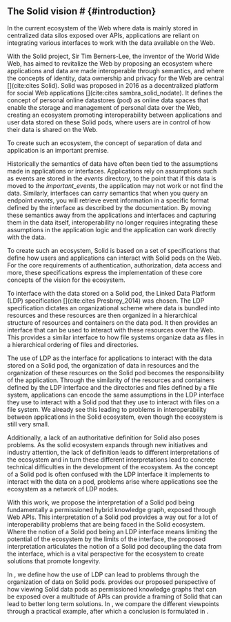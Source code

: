 ## The Solid vision # {#introduction}
In the current ecosystem of the Web where data is mainly stored in centralized data silos exposed over APIs, applications are reliant on integrating various interfaces to work with the data available on the Web.
<!-- The Solid Proposal --> 
With the Solid project, Sir Tim Berners-Lee, the inventor of the World Wide Web, has aimed to revitalize the Web by proposing an ecosystem where applications and data are made interoperable through semantics, and where the concepts of identity, data ownership and privacy for the Web are central [](cite:cites Solid).
Solid was proposed in 2016 as a decentralized platform for social Web applications [](cite:cites sambra_solid_nodate).
It defines the concept of personal online datastores (pod) as online data spaces that enable the storage and management of personal data over the Web, 
creating an ecosystem promoting interoperability between applications and user data stored on these Solid pods, 
where users are in control of how their data is shared on the Web.
<!-- Permissions and splitting apps and data -->
To create such an ecosystem,
the concept of separation of data and application is an important premise.
<!-- Semantics are key -->
Historically the semantics of data have often been tied to the assumptions made in applications or interfaces. 
Applications rely on assumptions such as events are stored in the *events* directory, to the point that if this data is moved to the *important_events*, the application may not work or not find the data.
Similarly, interfaces can carry semantics that when you query an endpoint *events*, you will retrieve event information in a specific format defined by the interface as described by the documentation.
By moving these semantics away from the applications and interfaces and capturing them in the data itself,
interoperability no longer requires integrating these assumptions in the application logic and the application can work directly with the data.

<!-- Solid as a set of interfaces -->
To create such an ecosystem, Solid is based on a set of specifications that define how users and applications can interact with Solid pods on the Web.
For the core requirements of authentication, authorization, data access and more, these specifications express the implementation of these core concepts of the vision for the ecosystem.
<!-- Especially the LDP interface -->
To interface with the data stored on a Solid pod, the Linked Data Platform (LDP) specification [](cite:cites Presbrey_2014) was chosen. 
The LDP specification dictates an organizational scheme where data is bundled into resources and these resources are then organized in a hierarchical structure of resources and containers on the data pod.
It then provides an interface that can be used to interact with these resources over the Web.
This provides a similar interface to how file systems organize data as files in a hierarchical ordering of files and directories.

<!-- That lead to application bias in the data -->
The use of LDP as the interface for applications to interact with the data stored on a Solid pod, the organization of data in resources and the organization of these resources on the Solid pod becomes the responsibility of the application. 
Through the similarity of the resources and containers defined by the LDP interface and the directories and files defined by a file system,
applications can encode the same assumptions in the LDP interface they use to interact with a Solid pod that they use to interact with files on a file system.
We already see this leading to problems in interoperability between applications in the Solid ecosystem, even though the ecosystem is still very small.

<!-- Made worse by lack of authoritative definition -->
Additionally, a lack of an authoritative definition for Solid also poses problems.
As the solid ecosystem expands through new initiatives and industry attention, the lack of definition leads to different interpretations of the ecosystem and in turn these different interpretations lead to concrete technical difficulties in the development of the ecosystem.
As the concept of a Solid pod is often confused with the LDP interface it implements to interact with the data on a pod,
problems arise where applications see the ecosystem as a network of LDP nodes.

<!-- We propose a new perspective -->
With this work, we propose the interpretation of a Solid pod being fundamentally a permissioned hybrid knowledge graph, exposed through Web APIs.
This interpretation of a Solid pod provides a way out for a lot of interoperability problems that are being faced in the Solid ecosystem.
Where the notion of a Solid pod being an LDP interface means limiting the potential of the ecosystem by the limits of the interface, 
the proposed interpretation articulates the notion of a Solid pod decoupling the data from the interface, which is a vital perspective for the ecosystem to create solutions that promote longevity.


<!-- Sections -->
In [](#problem_statement), we define how the use of LDP can lead to problems through the organization of data on Solid pods.
[](#vision) provides our proposed perspective of how viewing Solid data pods as permissioned knowledge graphs that can be exposed over a multitude of APIs can provide a framing of Solid that can lead to better long term solutions.
In [](#comparison), we compare the different viewpoints through a practical example, after which a conclusion is formulated in [](#conclusion).












<!-- 



The goal of the Solid platform is to present a platform that separates applications and data, creating an ecosystem where multiple applications can seamlessly work with the same data [cite from somewhere? ask Ruben V?]().
For such an ecosystem to exist, the concept of separation of data and application is an important premise.
Through the separation of data and application, implicit assumptions between application and data are broken and must be captured in the semantics of the data.
These semantics then form the basis of the interoperability of this data between applications, as other applications may now use these semantics to make sense of and reuse existing data, where prior local assumptions by applications may have prevented this.

The Solid project provides a platform based on a set of open standards to manage and interact with data in a Personal Online Datastore (POD) [](cite:cites sambra_solid_nodate).
With the goal of facilitating the integration of data for applications over the Web, 
through giving individuals control over this data through deciding access rights and choosing the applications and services allowed to interact with this data, 
new paradigms are needed.

However, as the specifications evolved, we see an evolution in direction of Solid being equated to the specifications used to implement the vision, as opposed to the original vision of a next step for the Web to provide separation between data and applications. -->

<!-- A definition for Solid -->

<!-- ### Separating data and applications
To achieve an ecosystem where different applications can work with the same data, the separation between the data and the applications / services working with the data is an important premise. -->

<!-- ### Semantics and data
A key enabler of this separation is the use of RDF and the adding of semantics to data.
The semantic Web was introduced as an extension to the Web to make data machine-readable [](cite:cites BERNERS-LEE_HENDLER_LASSILA_2001).
Two decades later, the standards introduced are more relevant than ever in the goal to creating ecosystems that enable data integration and interoperability for applications.
Where large portions of the semantics of currently available data over the web are  historically stored in documentation of APIs scattered over the internet, semantics in data allow the expressiveness of storing these semantics in the data itself. Instead of requiring to read the documentation of a data source to know that `api.com/users/1234/contacs/` results in a JSON list of contacts for user 1234, the Relational Data Format (RDF) enables us to write these semantics in the data itself, where `</users/1234/> foaf:knows </users/1235>`. Irrespective of the interface exposing this data, the relation between both users can be discovered from the semantics in the data without requiring specific understanding of how the data was retrieved and the implicit semantics that were captured in the exposing API.
 -->




<!-- 
1. werkt dereferencability nog?
2. persistent URIs
3. openlijk toegeven dat het een discussion document is

bezwaren par heijs - wat doe je met blank nodes?
blank nodes -> resource | is vrij contained
blank nodes -> graph | goed weten wat ermee bedoeld wordt - scoping van KG - belangrijk voor updates 

5. contradicting data

framen als discussion

wat als - perspective
 -->
